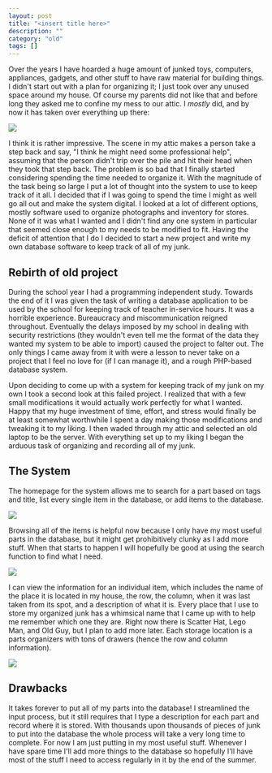 ```yaml
---
layout: post
title: "<insert title here>"
description: ""
category: "old"
tags: []
---
```



Over the years I have hoarded a huge amount of junked toys, computers, appliances, gadgets, and other stuff to have raw material for building things. I didn't start out with a plan for organizing it; I just took over any unused space around my house. Of course my parents did not like that and before long they asked me to confine my mess to our attic. I _mostly_ did, and by now it has taken over everything up there:

[![](http://www.hackniac.com/blog/wp-content/uploads/2011/07/attic_junk-1024x768.jpg)](http://www.hackniac.com/blog/wp-content/uploads/2011/07/attic_junk.jpg)

<!--more-->

I think it is rather impressive. The scene in my attic makes a person take a step back and say, "I think he might need some professional help", assuming that the person didn't trip over the pile and hit their head when they took that step back. The problem is so bad that I finally started considering spending the time needed to organize it. With the magnitude of the task being so large I put a lot of thought into the system to use to keep track of it all. I decided that if I was going to spend the time I might as well go all out and make the system digital. I looked at a lot of different options, mostly software used to organize photographs and inventory for stores. None of it was what I wanted and I didn't find any one system in particular that seemed close enough to my needs to be modified to fit. Having the deficit of attention that I do I decided to start a new project and write my own database software to keep track of all of my junk.


## Rebirth of old project


During the school year I had a programming independent study. Towards the end of it I was given the task of writing a database application to be used by the school for keeping track of teacher in-service hours. It was a horrible experience. Bureaucracy and miscommunication reigned throughout. Eventually the delays imposed by my school in dealing with security restrictions (they wouldn't even tell me the format of the data they wanted my system to be able to import) caused the project to falter out. The only things I came away from it with were a lesson to never take on a project that I feel no love for (if I can manage it), and a rough PHP-based database system.

Upon deciding to come up with a system for keeping track of my junk on my own I took a second look at this failed project. I realized that with a few small modifications it would actually work perfectly for what I wanted. Happy that my huge investment of time, effort, and stress would finally be at least somewhat worthwhile I spent a day making those modifications and tweaking it to my liking. I then waded through my attic and selected an old laptop to be the server. With everything set up to my liking I began the arduous task of organizing and recording all of my junk.


## The System


The homepage for the system allows me to search for a part based on tags and title, list every single item in the database, or add items to the database.

[![](http://www.hackniac.com/blog/wp-content/uploads/2011/07/Search.png)](http://www.hackniac.com/blog/wp-content/uploads/2011/07/Search.png)

Browsing all of the items is helpful now because I only have my most useful parts in the database, but it might get prohibitively clunky as I add more stuff. When that starts to happen I will hopefully be good at using the search function to find what I need.

[![](http://www.hackniac.com/blog/wp-content/uploads/2011/07/Item_Browser.png)](http://www.hackniac.com/blog/wp-content/uploads/2011/07/Item_Browser.png)

I can view the information for an individual item, which includes the name of the place it is located in my house, the row, the column, when it was last taken from its spot, and a description of what it is. Every place that I use to store my organized junk has a whimsical name that I came up with to help me remember which one they are. Right now there is Scatter Hat, Lego Man, and Old Guy, but I plan to add more later. Each storage location is a parts organizers with tons of drawers (hence the row and column information).

[![](http://www.hackniac.com/blog/wp-content/uploads/2011/07/Summary.png)](http://www.hackniac.com/blog/wp-content/uploads/2011/07/Summary.png)


## Drawbacks


It takes forever to put all of my parts into the database! I streamlined the input process, but it still requires that I type a description for each part and record where it is stored. With thousands upon thousands of pieces of junk to put into the database the whole process will take a very long time to complete. For now I am just putting in my most useful stuff. Whenever I have spare time I'll add more things to the database so hopefully I'll have most of the stuff I need to access regularly in it by the end of the summer.
